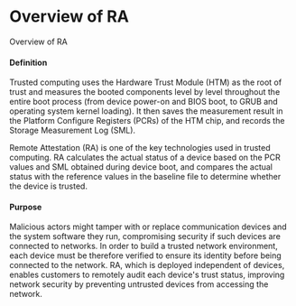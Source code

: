 Overview of RA
==============

Overview of RA

#### Definition

Trusted computing uses the Hardware Trust Module (HTM) as the root of trust and measures the booted components level by level throughout the entire boot process (from device power-on and BIOS boot, to GRUB and operating system kernel loading). It then saves the measurement result in the Platform Configure Registers (PCRs) of the HTM chip, and records the Storage Measurement Log (SML).

Remote Attestation (RA) is one of the key technologies used in trusted computing. RA calculates the actual status of a device based on the PCR values and SML obtained during device boot, and compares the actual status with the reference values in the baseline file to determine whether the device is trusted.


#### Purpose

Malicious actors might tamper with or replace communication devices and the system software they run, compromising security if such devices are connected to networks. In order to build a trusted network environment, each device must be therefore verified to ensure its identity before being connected to the network. RA, which is deployed independent of devices, enables customers to remotely audit each device's trust status, improving network security by preventing untrusted devices from accessing the network.